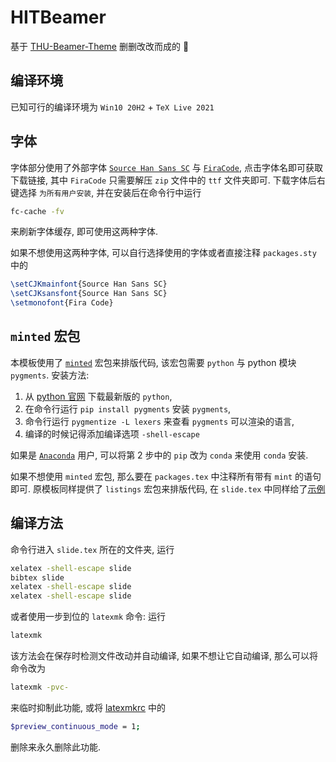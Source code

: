 # HITBeamer
基于 [THU-Beamer-Theme](https://github.com/Trinkle23897/THU-Beamer-Theme) 删删改改而成的 :bug:

## 编译环境
已知可行的编译环境为 `Win10 20H2` + `TeX Live 2021`

## 字体
字体部分使用了外部字体 [`Source Han Sans SC`](https://github.com/adobe-fonts/source-han-sans/tree/release/OTF/SimplifiedChinese) 与 [`FiraCode`](https://github.com/tonsky/FiraCode/releases), 点击字体名即可获取下载链接, 其中 `FiraCode` 只需要解压 `zip` 文件中的 `ttf` 文件夹即可. 下载字体后右键选择 `为所有用户安装`, 并在安装后在命令行中运行
```bash
fc-cache -fv
```
来刷新字体缓存, 即可使用这两种字体. 

如果不想使用这两种字体, 可以自行选择使用的字体或者直接注释 `packages.sty` 中的
```latex
\setCJKmainfont{Source Han Sans SC}
\setCJKsansfont{Source Han Sans SC}
\setmonofont{Fira Code}
```

## `minted` 宏包
本模板使用了 [`minted`](https://www.ctan.org/pkg/minted) 宏包来排版代码, 该宏包需要 `python` 与 python 模块 `pygments`. 安装方法:
1. 从 [python 官网](https://www.python.org/) 下载最新版的 `python`,
2. 在命令行运行 `pip install pygments` 安装 `pygments`,
3. 命令行运行 `pygmentize -L lexers` 来查看 `pygments` 可以渲染的语言,
4. 编译的时候记得添加编译选项 `-shell-escape`

如果是 [`Anaconda`](https://www.anaconda.com/) 用户, 可以将第 2 步中的 `pip` 改为 `conda` 来使用 `conda` 安装. 

如果不想使用 `minted` 宏包, 那么要在 `packages.tex` 中注释所有带有 `mint` 的语句即可. 原模板同样提供了 `listings` 宏包来排版代码, 在 `slide.tex` 中同样给了[示例](https://github.com/syvshc/HITBeamer/blob/master/slide.tex#L220)

## 编译方法
命令行进入 `slide.tex` 所在的文件夹, 运行
```bash
xelatex -shell-escape slide
bibtex slide 
xelatex -shell-escape slide
xelatex -shell-escape slide
```
或者使用一步到位的 `latexmk` 命令: 运行
```bash
latexmk
```
该方法会在保存时检测文件改动并自动编译, 如果不想让它自动编译, 那么可以将命令改为
```bash
latexmk -pvc-
```
来临时抑制此功能, 或将 [latexmkrc](https://github.com/syvshc/HITBeamer/blob/master/latexmkrc) 中的 
```bash
$preview_continuous_mode = 1;
``` 
删除来永久删除此功能.